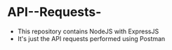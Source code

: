 # API--Requests-

- This repository contains NodeJS with ExpressJS
- It's just the API requests performed using Postman
